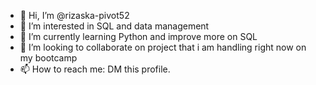 - 👋 Hi, I’m @rizaska-pivot52
- 👀 I’m interested in SQL and data management
- 🌱 I’m currently learning Python and improve more on SQL
- 💞️ I’m looking to collaborate on project that i am handling right now on my bootcamp
- 📫 How to reach me: DM this profile.

<!---
rizaska-pivot52/rizaska-pivot52 is a ✨ special ✨ repository because its `README.md` (this file) appears on your GitHub profile.
You can click the Preview link to take a look at your changes.
--->

